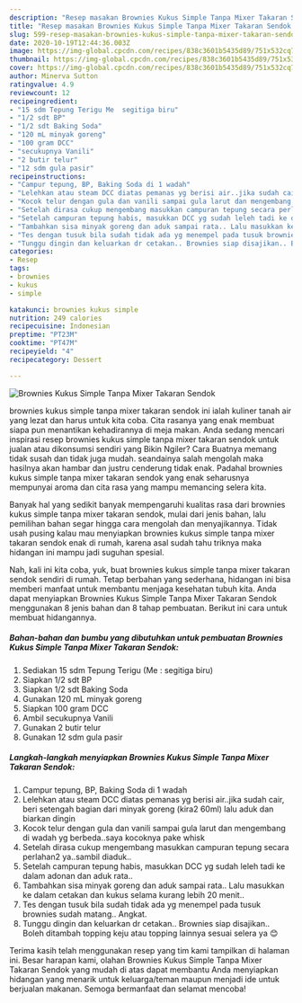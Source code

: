 ```yaml
---
description: "Resep masakan Brownies Kukus Simple Tanpa Mixer Takaran Sendok | Cara Membuat Brownies Kukus Simple Tanpa Mixer Takaran Sendok Yang Menggugah Selera"
title: "Resep masakan Brownies Kukus Simple Tanpa Mixer Takaran Sendok | Cara Membuat Brownies Kukus Simple Tanpa Mixer Takaran Sendok Yang Menggugah Selera"
slug: 599-resep-masakan-brownies-kukus-simple-tanpa-mixer-takaran-sendok-cara-membuat-brownies-kukus-simple-tanpa-mixer-takaran-sendok-yang-menggugah-selera
date: 2020-10-19T12:44:36.003Z
image: https://img-global.cpcdn.com/recipes/838c3601b5435d89/751x532cq70/brownies-kukus-simple-tanpa-mixer-takaran-sendok-foto-resep-utama.jpg
thumbnail: https://img-global.cpcdn.com/recipes/838c3601b5435d89/751x532cq70/brownies-kukus-simple-tanpa-mixer-takaran-sendok-foto-resep-utama.jpg
cover: https://img-global.cpcdn.com/recipes/838c3601b5435d89/751x532cq70/brownies-kukus-simple-tanpa-mixer-takaran-sendok-foto-resep-utama.jpg
author: Minerva Sutton
ratingvalue: 4.9
reviewcount: 12
recipeingredient:
- "15 sdm Tepung Terigu Me  segitiga biru"
- "1/2 sdt BP"
- "1/2 sdt Baking Soda"
- "120 mL minyak goreng"
- "100 gram DCC"
- "secukupnya Vanili"
- "2 butir telur"
- "12 sdm gula pasir"
recipeinstructions:
- "Campur tepung, BP, Baking Soda di 1 wadah"
- "Lelehkan atau steam DCC diatas pemanas yg berisi air..jika sudah cair, beri setengah bagian dari minyak goreng (kira2 60ml) lalu aduk dan biarkan dingin"
- "Kocok telur dengan gula dan vanili sampai gula larut dan mengembang di wadah yg berbeda..saya kocoknya pake whisk"
- "Setelah dirasa cukup mengembang masukkan campuran tepung secara perlahan2 ya..sambil diaduk.."
- "Setelah campuran tepung habis, masukkan DCC yg sudah leleh tadi ke dalam adonan dan aduk rata.."
- "Tambahkan sisa minyak goreng dan aduk sampai rata.. Lalu masukkan ke dalam cetakan dan kukus selama kurang lebih 20 menit.."
- "Tes dengan tusuk bila sudah tidak ada yg menempel pada tusuk brownies sudah matang.. Angkat."
- "Tunggu dingin dan keluarkan dr cetakan.. Brownies siap disajikan.. Boleh ditambah topping keju atau topping lainnya sesuai selera ya 😊"
categories:
- Resep
tags:
- brownies
- kukus
- simple

katakunci: brownies kukus simple 
nutrition: 249 calories
recipecuisine: Indonesian
preptime: "PT23M"
cooktime: "PT47M"
recipeyield: "4"
recipecategory: Dessert

---
```



![Brownies Kukus Simple Tanpa Mixer Takaran Sendok](https://img-global.cpcdn.com/recipes/838c3601b5435d89/751x532cq70/brownies-kukus-simple-tanpa-mixer-takaran-sendok-foto-resep-utama.jpg)


brownies kukus simple tanpa mixer takaran sendok ini ialah kuliner tanah air yang lezat dan harus untuk kita coba. Cita rasanya yang enak membuat siapa pun menantikan kehadirannya di meja makan.
Anda sedang mencari inspirasi resep brownies kukus simple tanpa mixer takaran sendok untuk jualan atau dikonsumsi sendiri yang Bikin Ngiler? Cara Buatnya memang tidak susah dan tidak juga mudah. seandainya salah mengolah maka hasilnya akan hambar dan justru cenderung tidak enak. Padahal brownies kukus simple tanpa mixer takaran sendok yang enak seharusnya mempunyai aroma dan cita rasa yang mampu memancing selera kita.



Banyak hal yang sedikit banyak mempengaruhi kualitas rasa dari brownies kukus simple tanpa mixer takaran sendok, mulai dari jenis bahan, lalu pemilihan bahan segar hingga cara mengolah dan menyajikannya. Tidak usah pusing kalau mau menyiapkan brownies kukus simple tanpa mixer takaran sendok enak di rumah, karena asal sudah tahu triknya maka hidangan ini mampu jadi suguhan spesial.


Nah, kali ini kita coba, yuk, buat brownies kukus simple tanpa mixer takaran sendok sendiri di rumah. Tetap berbahan yang sederhana, hidangan ini bisa memberi manfaat untuk membantu menjaga kesehatan tubuh kita. Anda dapat menyiapkan Brownies Kukus Simple Tanpa Mixer Takaran Sendok menggunakan 8 jenis bahan dan 8 tahap pembuatan. Berikut ini cara untuk membuat hidangannya.

<!--inarticleads1-->

##### Bahan-bahan dan bumbu yang dibutuhkan untuk pembuatan Brownies Kukus Simple Tanpa Mixer Takaran Sendok:

1. Sediakan 15 sdm Tepung Terigu (Me : segitiga biru)
1. Siapkan 1/2 sdt BP
1. Siapkan 1/2 sdt Baking Soda
1. Gunakan 120 mL minyak goreng
1. Siapkan 100 gram DCC
1. Ambil secukupnya Vanili
1. Gunakan 2 butir telur
1. Gunakan 12 sdm gula pasir




<!--inarticleads2-->

##### Langkah-langkah menyiapkan Brownies Kukus Simple Tanpa Mixer Takaran Sendok:

1. Campur tepung, BP, Baking Soda di 1 wadah
1. Lelehkan atau steam DCC diatas pemanas yg berisi air..jika sudah cair, beri setengah bagian dari minyak goreng (kira2 60ml) lalu aduk dan biarkan dingin
1. Kocok telur dengan gula dan vanili sampai gula larut dan mengembang di wadah yg berbeda..saya kocoknya pake whisk
1. Setelah dirasa cukup mengembang masukkan campuran tepung secara perlahan2 ya..sambil diaduk..
1. Setelah campuran tepung habis, masukkan DCC yg sudah leleh tadi ke dalam adonan dan aduk rata..
1. Tambahkan sisa minyak goreng dan aduk sampai rata.. Lalu masukkan ke dalam cetakan dan kukus selama kurang lebih 20 menit..
1. Tes dengan tusuk bila sudah tidak ada yg menempel pada tusuk brownies sudah matang.. Angkat.
1. Tunggu dingin dan keluarkan dr cetakan.. Brownies siap disajikan.. Boleh ditambah topping keju atau topping lainnya sesuai selera ya 😊




Terima kasih telah menggunakan resep yang tim kami tampilkan di halaman ini. Besar harapan kami, olahan Brownies Kukus Simple Tanpa Mixer Takaran Sendok yang mudah di atas dapat membantu Anda menyiapkan hidangan yang menarik untuk keluarga/teman maupun menjadi ide untuk berjualan makanan. Semoga bermanfaat dan selamat mencoba!
